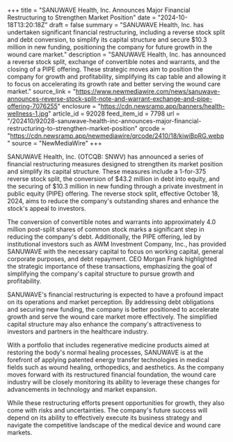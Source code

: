 +++
title = "SANUWAVE Health, Inc. Announces Major Financial Restructuring to Strengthen Market Position"
date = "2024-10-18T13:20:18Z"
draft = false
summary = "SANUWAVE Health, Inc. has undertaken significant financial restructuring, including a reverse stock split and debt conversion, to simplify its capital structure and secure $10.3 million in new funding, positioning the company for future growth in the wound care market."
description = "SANUWAVE Health, Inc. has announced a reverse stock split, exchange of convertible notes and warrants, and the closing of a PIPE offering. These strategic moves aim to position the company for growth and profitability, simplifying its cap table and allowing it to focus on accelerating its growth rate and better serving the wound care market."
source_link = "https://www.newmediawire.com/news/sanuwave-announces-reverse-stock-split-note-and-warrant-exchange-and-pipe-offering-7076255"
enclosure = "https://cdn.newsramp.app/banners/health-wellness-1.jpg"
article_id = 92028
feed_item_id = 7798
url = "/202410/92028-sanuwave-health-inc-announces-major-financial-restructuring-to-strengthen-market-position"
qrcode = "https://cdn.newsramp.app/newmediawire/qrcode/2410/18/kiwiBpRG.webp"
source = "NewMediaWire"
+++

<p>SANUWAVE Health, Inc. (OTCQB: SNWV) has announced a series of financial restructuring measures designed to strengthen its market position and simplify its capital structure. These measures include a 1-for-375 reverse stock split, the conversion of $43.2 million in debt into equity, and the securing of $10.3 million in new funding through a private investment in public equity (PIPE) offering. The reverse stock split, effective October 18, 2024, aims to reduce the company's outstanding shares and enhance the stock's appeal to investors.</p><p>The conversion of convertible notes and warrants into approximately 4.0 million post-split shares of common stock marks a significant step in reducing the company's debt. Additionally, the PIPE offering, led by institutional investors such as AWM Investment Company, Inc., has provided SANUWAVE with the necessary capital to focus on working capital, general corporate purposes, and debt repayment. CEO Morgan Frank highlighted the strategic importance of these transactions, emphasizing the goal of simplifying the company's capital structure to pursue growth and profitability.</p><p>SANUWAVE's financial restructuring is expected to have a profound impact on its operations and market perception. By addressing debt obligations and securing new funding, the company is better positioned to accelerate growth and serve the wound care market more effectively. The simplified capital structure may also enhance the company's attractiveness to investors and partners in the healthcare industry.</p><p>With a portfolio that includes regenerative medicine products aimed at restoring the body's normal healing processes, SANUWAVE is at the forefront of applying patented energy transfer technologies in medical fields such as wound healing, orthopedics, and aesthetics. As the company moves forward with its restructured financial foundation, the wound care industry will be closely monitoring its ability to leverage these changes for advancements in technology and market expansion.</p><p>While these restructuring efforts present opportunities for growth, they also come with risks and uncertainties. The company's future success will depend on its ability to effectively execute its business strategy and navigate the competitive landscape of the medical device and wound care markets.</p>